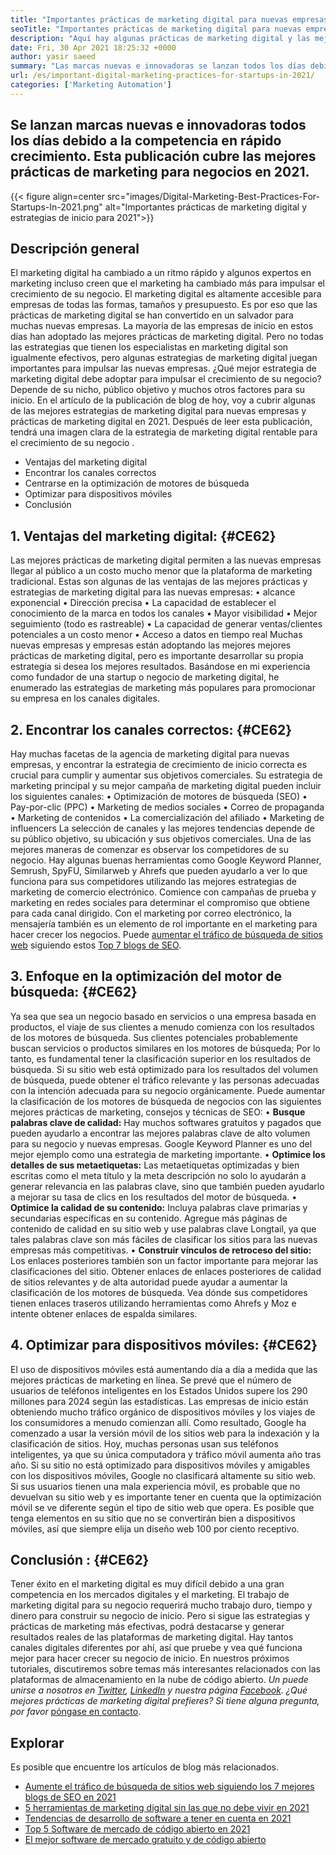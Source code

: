 ```yaml
---
title: "Importantes prácticas de marketing digital para nuevas empresas en 2021" 
seoTitle: "Importantes prácticas de marketing digital para nuevas empresas en 2021" 
description: "Aquí hay algunas prácticas de marketing digital y las mejores estrategias de marketing digital para nuevas empresas y tendencias comerciales que veremos en 2021." 
date: Fri, 30 Apr 2021 18:25:32 +0000
author: yasir saeed
summary: "Las marcas nuevas e innovadoras se lanzan todos los días debido a la competencia en rápido crecimiento. Esta publicación cubre las mejores prácticas de marketing para negocios en 2021." 
url: /es/important-digital-marketing-practices-for-startups-in-2021/
categories: ['Marketing Automation']
---
```


## Se lanzan marcas nuevas e innovadoras todos los días debido a la competencia en rápido crecimiento. Esta publicación cubre las mejores prácticas de marketing para negocios en 2021.

{{< figure align=center src="images/Digital-Marketing-Best-Practices-For-Startups-In-2021.png" alt="Importantes prácticas de marketing digital y estrategias de inicio para 2021">}}


## **Descripción general**
El marketing digital ha cambiado a un ritmo rápido y algunos expertos en marketing incluso creen que el marketing ha cambiado más para impulsar el crecimiento de su negocio. El marketing digital es altamente accesible para empresas de todas las formas, tamaños y presupuesto. Es por eso que las prácticas de marketing digital se han convertido en un salvador para muchas nuevas empresas.
La mayoría de las empresas de inicio en estos días han adoptado las mejores prácticas de marketing digital. Pero no todas las estrategias que tienen los especialistas en marketing digital son igualmente efectivos, pero algunas estrategias de marketing digital juegan importantes para impulsar las nuevas empresas. ¿Qué mejor estrategia de marketing digital debe adoptar para impulsar el crecimiento de su negocio? Depende de su nicho, público objetivo y muchos otros factores para su inicio.
En el artículo de la publicación de blog de hoy, voy a cubrir algunas de las mejores estrategias de marketing digital para nuevas empresas y prácticas de marketing digital en 2021. Después de leer esta publicación, tendrá una imagen clara de la estrategia de marketing digital rentable para el crecimiento de su negocio .
  * Ventajas del marketing digital
  * Encontrar los canales correctos
  * Centrarse en la optimización de motores de búsqueda
  * Optimizar para dispositivos móviles
  * Conclusión

## 1. **Ventajas del marketing digital:** {#CE62}
Las mejores prácticas de marketing digital permiten a las nuevas empresas llegar al público a un costo mucho menor que la plataforma de marketing tradicional. Estas son algunas de las ventajas de las mejores prácticas y estrategias de marketing digital para las nuevas empresas:
• alcance exponencial
• Dirección precisa
• La capacidad de establecer el conocimiento de la marca en todos los canales
• Mayor visibilidad
• Mejor seguimiento (todo es rastreable)
• La capacidad de generar ventas/clientes potenciales a un costo menor
• Acceso a datos en tiempo real
Muchas nuevas empresas y empresas están adoptando las mejores mejores prácticas de marketing digital, pero es importante desarrollar su propia estrategia si desea los mejores resultados. Basándose en mi experiencia como fundador de una startup o negocio de marketing digital, he enumerado las estrategias de marketing más populares para promocionar su empresa en los canales digitales.

## 2. **Encontrar los canales correctos:** {#CE62}
Hay muchas facetas de la agencia de marketing digital para nuevas empresas, y encontrar la estrategia de crecimiento de inicio correcta es crucial para cumplir y aumentar sus objetivos comerciales. Su estrategia de marketing principal y su mejor campaña de marketing digital pueden incluir los siguientes canales:
• Optimización de motores de búsqueda (SEO)
• Pay-por-clic (PPC)
• Marketing de medios sociales
• Correo de propaganda
• Marketing de contenidos
• La comercialización del afiliado
• Marketing de influencers
La selección de canales y las mejores tendencias depende de su público objetivo, su ubicación y sus objetivos comerciales.
Una de las mejores maneras de comenzar es observar los competidores de su negocio. Hay algunas buenas herramientas como Google Keyword Planner, Semrush, SpyFU, Similarweb y Ahrefs que pueden ayudarlo a ver lo que funciona para sus competidores utilizando las mejores estrategias de marketing de comercio electrónico. Comience con campañas de prueba y marketing en redes sociales para determinar el compromiso que obtiene para cada canal dirigido. Con el marketing por correo electrónico, la mensajería también es un elemento de rol importante en el marketing para hacer crecer los negocios. Puede [aumentar el tráfico de búsqueda de sitios web][1] siguiendo estos [Top 7 blogs de SEO][1].

## 3. **Enfoque en la optimización del motor de búsqueda:** {#CE62}
Ya sea que sea un negocio basado en servicios o una empresa basada en productos, el viaje de sus clientes a menudo comienza con los resultados de los motores de búsqueda. Sus clientes potenciales probablemente buscan servicios o productos similares en los motores de búsqueda; Por lo tanto, es fundamental tener la clasificación superior en los resultados de búsqueda. Si su sitio web está optimizado para los resultados del volumen de búsqueda, puede obtener el tráfico relevante y las personas adecuadas con la intención adecuada para su negocio orgánicamente.
Puede aumentar la clasificación de los motores de búsqueda de negocios con las siguientes mejores prácticas de marketing, consejos y técnicas de SEO:
• **Busque palabras clave de calidad:**  Hay muchos softwares gratuitos y pagados que pueden ayudarlo a encontrar las mejores palabras clave de alto volumen para su negocio y nuevas empresas. Google Keyword Planner es uno del mejor ejemplo como una estrategia de marketing importante.
• **Optimice los detalles de sus metaetiquetas:**  Las metaetiquetas optimizadas y bien escritas como el meta título y la meta descripción no solo lo ayudarán a generar relevancia en las palabras clave, sino que también pueden ayudarlo a mejorar su tasa de clics en los resultados del motor de búsqueda.
• **Optimice la calidad de su contenido:**  Incluya palabras clave primarias y secundarias específicas en su contenido. Agregue más páginas de contenido de calidad en su sitio web y use palabras clave Longtail, ya que tales palabras clave son más fáciles de clasificar los sitios para las nuevas empresas más competitivas.
• **Construir vínculos de retroceso del sitio:**  Los enlaces posteriores también son un factor importante para mejorar las clasificaciones del sitio. Obtener enlaces de enlaces posteriores de calidad de sitios relevantes y de alta autoridad puede ayudar a aumentar la clasificación de los motores de búsqueda. Vea dónde sus competidores tienen enlaces traseros utilizando herramientas como Ahrefs y Moz e intente obtener enlaces de espalda similares.

## 4. **Optimizar para dispositivos móviles:** {#CE62}
El uso de dispositivos móviles está aumentando día a día a medida que las mejores prácticas de marketing en línea. Se prevé que el número de usuarios de teléfonos inteligentes en los Estados Unidos supere los 290 millones para 2024 según las estadísticas. Las empresas de inicio están obteniendo mucho tráfico orgánico de dispositivos móviles y los viajes de los consumidores a menudo comienzan allí. Como resultado, Google ha comenzado a usar la versión móvil de los sitios web para la indexación y la clasificación de sitios.
Hoy, muchas personas usan sus teléfonos inteligentes, ya que su única computadora y tráfico móvil aumenta año tras año. Si su sitio no está optimizado para dispositivos móviles y amigables con los dispositivos móviles, Google no clasificará altamente su sitio web. Si sus usuarios tienen una mala experiencia móvil, es probable que no devuelvan su sitio web y es importante tener en cuenta que la optimización móvil se ve diferente según el tipo de sitio web que opera. Es posible que tenga elementos en su sitio que no se convertirán bien a dispositivos móviles, así que siempre elija un diseño web 100 por ciento receptivo.

## **Conclusión** :   {#CE62}
Tener éxito en el marketing digital es muy difícil debido a una gran competencia en los mercados digitales y el marketing. El trabajo de marketing digital para su negocio requerirá mucho trabajo duro, tiempo y dinero para construir su negocio de inicio. Pero si sigue las estrategias y prácticas de marketing más efectivas, podrá destacarse y generar resultados reales de las plataformas de marketing digital. Hay tantos canales digitales diferentes por ahí, así que pruebe y vea qué funciona mejor para hacer crecer su negocio de inicio. En nuestros próximos tutoriales, discutiremos sobre temas más interesantes relacionados con las plataformas de almacenamiento en la nube de código abierto.
_Un puede unirse a nosotros en [Twitter][2], [LinkedIn][3] y nuestra página [Facebook][4]. ¿Qué mejores prácticas de marketing digital prefieres? Si tiene alguna pregunta, por favor_ [póngase en contacto][5].

## Explorar
Es posible que encuentre los artículos de blog más relacionados.
  * [Aumente el tráfico de búsqueda de sitios web siguiendo los 7 mejores blogs de SEO en 2021][1]
  * [5 herramientas de marketing digital sin las que no debe vivir en 2021][6]
  * [Tendencias de desarrollo de software a tener en cuenta en 2021][7]
  * [Top 5 Software de mercado de código abierto en 2021][8]
  * [El mejor software de mercado gratuito y de código abierto][9]

  
[1]: https://blog.containerize.com/blogging/increase-website-search-traffic-by-following-top-7-seo-blogs/
[2]: https://twitter.com/containerize_co
[3]: https://www.linkedin.com/company/containerize/
[4]: http://facebook.com/containerize
[5]: mailto:yasir.saeed@aspose.com
[6]: https://blog.containerize.com/2021/01/03/5-digital-marketing-tools-you-shouldn%e2%80%99t-live-without-in-2021/
[7]: https://blog.containerize.com/marketplace/top-5-open-source-marketplace-software-in-2021/
[8]: https://blog.containerize.com/content-management/integrate-mautic-with-joomla-for-marketing-automation/
[9]: https://products.containerize.com/marketplace/
